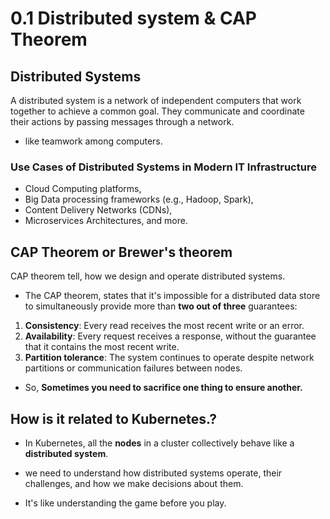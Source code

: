 # 0.1 Distributed system & CAP Theorem

## Distributed Systems

A distributed system is a network of independent computers that work together to achieve a common goal. They communicate and coordinate their actions by passing messages through a network.

- like teamwork among computers.

### Use Cases of Distributed Systems in Modern IT Infrastructure

- Cloud Computing platforms,
- Big Data processing frameworks (e.g., Hadoop, Spark),
- Content Delivery Networks (CDNs),
- Microservices Architectures, and more.

## CAP Theorem or Brewer's theorem

CAP theorem tell, how we design and operate distributed systems.

- The CAP theorem, states that it's impossible for a distributed data store to simultaneously provide more than **two out of three** guarantees:

1.  **Consistency**: Every read receives the most recent write or an error.
2.  **Availability**: Every request receives a response, without the guarantee that it contains the most recent write.
3.  **Partition tolerance**: The system continues to operate despite network partitions or communication failures between nodes.

- So, **Sometimes you need to sacrifice one thing to ensure another.**

## How is it related to Kubernetes.?

- In Kubernetes, all the **nodes** in a cluster collectively behave like a **distributed system**.

- we need to understand how distributed systems operate, their challenges, and how we make decisions about them.

- It's like understanding the game before you play.
